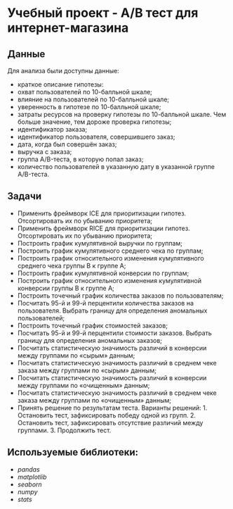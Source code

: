 # Учебный проект - A/B тест для интернет-магазина


## Данные

Для анализа были доступны данные:

- краткое описание гипотезы:
- охват пользователей по 10-балльной шкале;
- влияние на пользователей по 10-балльной шкале;
- уверенность в гипотезе по 10-балльной шкале;
- затраты ресурсов на проверку гипотезы по 10-балльной шкале. Чем больше значение, тем дороже проверка гипотезы;
- идентификатор заказа;
- идентификатор пользователя, совершившего заказ;
- дата, когда был совершён заказ;  
- выручка с заказа;
- группа A/B-теста, в которую попал заказ;
- количество пользователей в указанную дату в указанной группе A/B-теста.
  

## Задачи

- Применить фреймворк ICE для приоритизации гипотез. Отсортировать их по убыванию приоритета;
- Применить фреймворк RICE для приоритизации гипотез. Отсортировать их по убыванию приоритета;
- Построить график кумулятивной выручки по группам;
- Построить график кумулятивного среднего чека по группам;
- Построить график относительного изменения кумулятивного среднего чека группы B к группе A;
- Построить график кумулятивной конверсии по группам;
- Построить график относительного изменения кумулятивной конверсии группы B к группе A;
- Построить точечный график количества заказов по пользователям;
- Посчитать 95-й и 99-й перцентили количества заказов на пользователя. Выбрать границу для определения аномальных пользователей;
- Построить точечный график стоимостей заказов;
- Посчитать 95-й и 99-й перцентили стоимости заказов. Выбрать границу для определения аномальных заказов;
- Посчитать статистическую значимость различий в конверсии между группами по «сырым» данным;
- Посчитать статистическую значимость различий в среднем чеке заказа между группами по «сырым» данным;
- Посчитать статистическую значимость различий в конверсии между группами по «очищенным» данным;
- Посчитать статистическую значимость различий в среднем чеке заказа между группами по «очищенным» данным;
- Принять решение по результатам теста. Варианты решений: 1. Остановить тест, зафиксировать победу одной из групп. 2. Остановить тест, зафиксировать отсутствие различий между группами. 3. Продолжить тест.


## Используемые библиотеки:
- *pandas*
- *matplotlib*
- *seaborn*
- *numpy*
- *stats*
